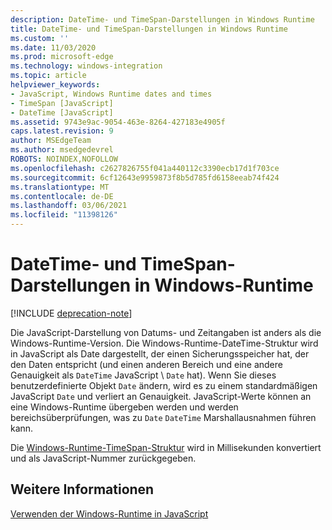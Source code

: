 ```yaml
---
description: DateTime- und TimeSpan-Darstellungen in Windows Runtime
title: DateTime- und TimeSpan-Darstellungen in Windows Runtime
ms.custom: ''
ms.date: 11/03/2020
ms.prod: microsoft-edge
ms.technology: windows-integration
ms.topic: article
helpviewer_keywords:
- JavaScript, Windows Runtime dates and times
- TimeSpan [JavaScript]
- DateTime [JavaScript]
ms.assetid: 9743e9ac-9054-463e-8264-427183e4905f
caps.latest.revision: 9
author: MSEdgeTeam
ms.author: msedgedevrel
ROBOTS: NOINDEX,NOFOLLOW
ms.openlocfilehash: c2627826755f041a440112c3390ecb17d1f703ce
ms.sourcegitcommit: 6cf12643e9959873f8b5d785fd6158eeab74f424
ms.translationtype: MT
ms.contentlocale: de-DE
ms.lasthandoff: 03/06/2021
ms.locfileid: "11398126"
---
```

# <a name="windows-runtime-datetime-and-timespan-representations"></a>DateTime- und TimeSpan-Darstellungen in Windows-Runtime  

[!INCLUDE [deprecation-note](../includes/legacy-edge-note.md)]  

Die JavaScript-Darstellung von Datums- und Zeitangaben ist anders als die Windows-Runtime-Version.  Die Windows-Runtime-DateTime-Struktur wird [][MDNDate] in JavaScript als Date dargestellt, der einen Sicherungsspeicher hat, der den Daten entspricht \(und einen anderen Bereich und eine andere Genauigkeit als [][UwpWindowsFoundationDatetime] `DateTime` JavaScript \ `Date` hat).  Wenn Sie dieses benutzerdefinierte Objekt `Date` ändern, wird es zu einem standardmäßigen JavaScript `Date` und verliert an Genauigkeit.  JavaScript-Werte können an eine Windows-Runtime übergeben werden und werden bereichsüberprüfungen, was zu `Date` `DateTime` Marshallausnahmen führen kann.  

Die [Windows-Runtime-TimeSpan-Struktur][UwpWindowsFoundationTimespan] wird in Millisekunden konvertiert und als JavaScript-Nummer zurückgegeben.  

## <a name="see-also"></a>Weitere Informationen  

[Verwenden der Windows-Runtime in JavaScript][WindowsRuntimeJavascript]  

<!-- links -->  

[WindowsRuntimeJavascript]: ./using-the-windows-runtime-in-javascript.md "Verwenden der Windows-Runtime in JavaScript-| Microsoft Docs"  

[UwpWindowsFoundationDatetime]: /uwp/api/Windows.Foundation.DateTime "DateTime Struct | Microsoft Docs"  
[UwpWindowsFoundationTimespan]: /uwp/api/windows.foundation.timespan "TimeSpan Struct | Microsoft Docs"  

[MDNDate]: https://developer.mozilla.org/docs/Web/JavaScript/Reference/Global_Objects/Date "Datum | MDN"  
